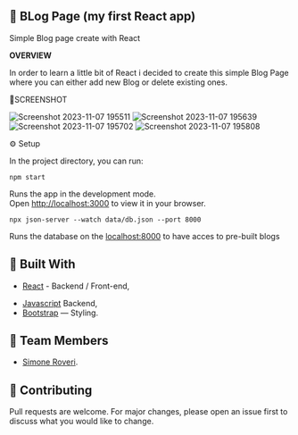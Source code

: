 📨  BLog Page (my first React app)
---

Simple Blog page create with React

**OVERVIEW**

In order to learn a little bit of React i decided to create this simple Blog Page where you can either add new Blog or delete existing ones.

📱SCREENSHOT

![Screenshot 2023-11-07 195511](https://github.com/Roveri91/simple-blog/assets/105217392/005ec837-2943-4426-9cdb-9cdf4b4396cb)
![Screenshot 2023-11-07 195639](https://github.com/Roveri91/simple-blog/assets/105217392/861c0cff-1713-457b-9bf7-b8315717d10b)
![Screenshot 2023-11-07 195702](https://github.com/Roveri91/simple-blog/assets/105217392/28a44f74-1620-4fdf-8383-f57966d1bf6c)
![Screenshot 2023-11-07 195808](https://github.com/Roveri91/simple-blog/assets/105217392/f0f02bb1-d5ec-40f5-97b8-856548fb458e)


⚙️ Setup

In the project directory, you can run:


```
npm start
```
Runs the app in the development mode.\
Open [http://localhost:3000](http://localhost:3000) to view it in your browser.


```
npx json-server --watch data/db.json --port 8000
```
Runs the database on the [localhost:8000](http://localhost:8000/blogs) to have acces to pre-built blogs

🔨 Built With
---
* [React](https://react.dev/) - Backend / Front-end,
+ [Javascript](https://www.javascript.com/) Backend,
+ [Bootstrap](https://getbootstrap.com/) — Styling.

🗿 Team Members
---
* [Simone Roveri](https://www.linkedin.com/in/simone-roveri/).


💅 Contributing
---
Pull requests are welcome. For major changes, please open an issue first to discuss what you would like to change.
